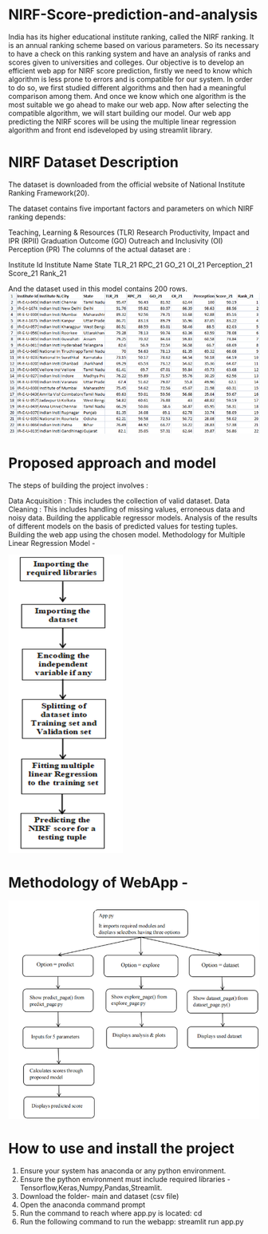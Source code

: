 # NIRF-Score-prediction-and-analysis
India has its higher educational institute ranking, called the NIRF ranking. It is an annual ranking scheme based on various parameters. So its necessary to have a check on this ranking system and have an analysis of ranks and scores given to universities and colleges.  Our objective is to develop an efficient web app for NIRF score prediction, firstly we need to know which algorithm is less prone to errors and is compatible for our system. In order to do so, we first studied different algorithms and then had a meaningful comparison among them. And once we know which one algorithm is the most suitable we go ahead to make our web app. Now after selecting the compatible algorithm, we will start building our model. Our web app predicting the NIRF scores will be using the multiple linear regression algorithm and front end isdeveloped by using streamlit library.

# NIRF Dataset Description
The dataset is downloaded from the official website of National Institute Ranking Framework(20).

The dataset contains five important factors and parameters on which NIRF ranking depends:

Teaching, Learning & Resources (TLR)
Research Productivity, Impact and IPR (RPII)
Graduation Outcome (GO)
Outreach and Inclusivity (OI)
Perception (PR)
The columns of the actual dataset are :

Institute Id
Institute Name
State
TLR_21
RPC_21
GO_21
OI_21
Perception_21
Score_21
Rank_21

And the dataset used in this model contains 200 rows.
![image](https://github.com/Aanchal0001/NIRF-Score-prediction-and-analysis/blob/main/images/dataset.png)








# Proposed approach and model
The steps of building the project involves :

Data Acquisition : This includes the collection of valid dataset.
Data Cleaning : This includes handling of missing values, erroneous data and noisy data.
Building the applicable regressor models.
Analysis of the results of different models on the basis of predicted values for testing tuples.
Building the web app using the chosen model.
Methodology for Multiple Linear Regression Model -

![image](https://github.com/Aanchal0001/NIRF-Score-prediction-and-analysis/blob/main/images/model.png)

# Methodology of WebApp -

![image](https://github.com/Aanchal0001/NIRF-Score-prediction-and-analysis/blob/main/images/webapp.png)

# How to use and install the project
1. Ensure your system has anaconda or any python environment.
2. Ensure the python environment must include required libraries - Tensorflow,Keras,Numpy,Pandas,Streamlit.
3. Download the folder- main and dataset (csv file)
4. Open the anaconda command prompt
5. Run the command to reach where app.py is located: cd <path>
6. Run the following command to run the webapp: streamlit run app.py

